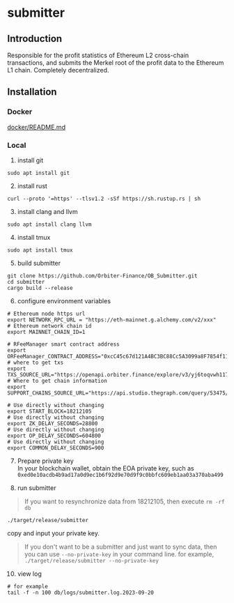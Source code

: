 # submitter

## Introduction

Responsible for the profit statistics of Ethereum L2 cross-chain transactions, 
and submits the Merkel root of the profit data to the Ethereum L1 chain. 
Completely decentralized.
## Installation

### Docker
[docker/README.md](docker/README.md)

### Local

1. install git
```shell
sudo apt install git
```
2. install rust
```angular2html
curl --proto '=https' --tlsv1.2 -sSf https://sh.rustup.rs | sh
```


3. install clang and llvm
```shell
sudo apt install clang llvm
```
4. install tmux
```shell
sudo apt install tmux
```
5. build submitter
```angular2html
git clone https://github.com/Orbiter-Finance/OB_Submitter.git 
cd submitter
cargo build --release
```
6. configure environment variables
```shell
# Ethereum node https url
export NETWORK_RPC_URL = "https://eth-mainnet.g.alchemy.com/v2/xxx"
# Ethereum network chain id
export MAINNET_CHAIN_ID=1

# RFeeManager smart contract address
export ORFeeManager_CONTRACT_ADDRESS="0xcC45c67d121A4BC3BC88Cc5A3099a8F7854f11f6"
# where to get txs
export TXS_SOURCE_URL="https://openapi.orbiter.finance/explore/v3/yj6toqvwh1177e1sexfy0u1pxx5j8o47"
# Where to get chain information
export SUPPORT_CHAINS_SOURCE_URL="https://api.studio.thegraph.com/query/53475/dealer/version/latest"

# Use directly without changing
export START_BLOCK=18212105
# Use directly without changing
export ZK_DELAY_SECONDS=28800
# Use directly without changing
export OP_DELAY_SECONDS=604800
# Use directly without changing
export COMMON_DELAY_SECONDS=900
```
7. Prepare private key  
   In your blockchain wallet, obtain the EOA private key, such as `0xed0e10acdb4b9ad17a0d9ec1b6f92d9e70d9f9c0bbfc609eb1aa03a370aba499`

9. run submitter
> If you want to resynchronize data from 18212105, then execute `rm -rf db`
```angular2html
./target/release/submitter
```
copy and input your private key.
> If you don't want to be a submitter and just want to sync data, then you can use `--no-private-key` in your command line.
> for example, `./target/release/submitter --no-private-key`
10. view log
```shell
# for example
tail -f -n 100 db/logs/submitter.log.2023-09-20
```





